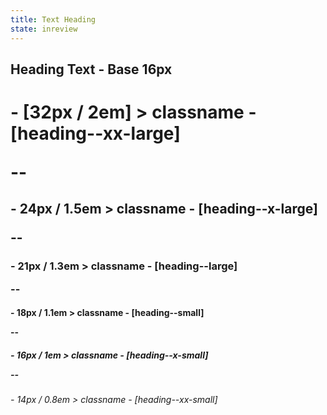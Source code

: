 ```yaml
---
title: Text Heading
state: inreview
---
```

Heading Text -
Base 16px
--
<h1> - [32px / 2em] > classname - [heading--xx-large]

--
<h2> - 24px / 1.5em > classname - [heading--x-large]

--
<h3> - 21px / 1.3em > classname - [heading--large]

--
<h4> - 18px / 1.1em > classname - [heading--small]

--
<h5> - 16px / 1em > classname - [heading--x-small]

--
<h6> - 14px / 0.8em > classname - [heading--xx-small]
